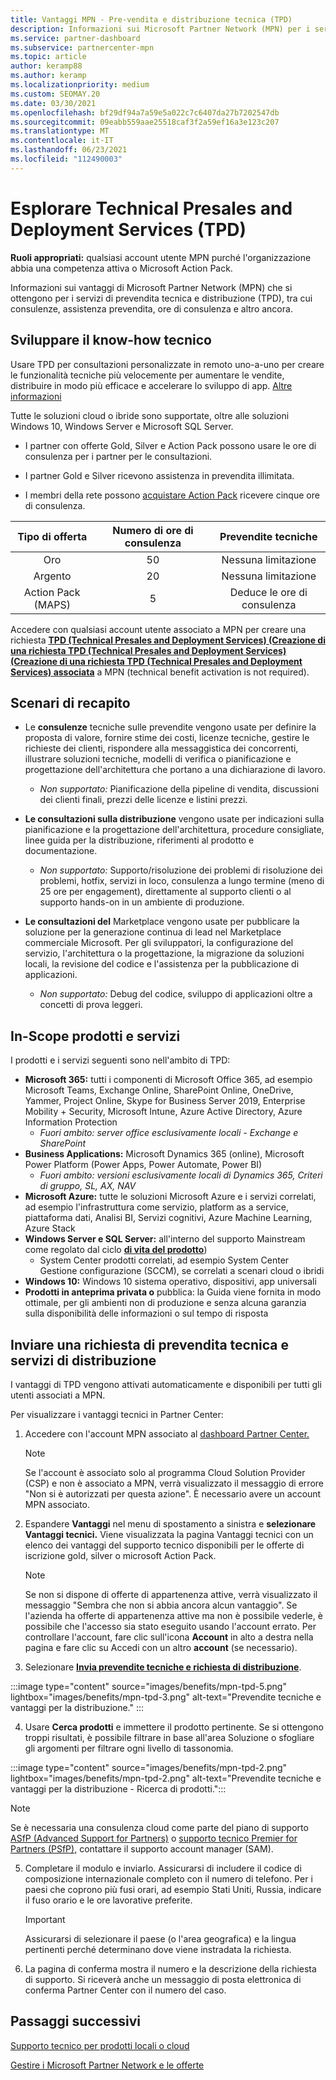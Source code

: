 ```yaml
---
title: Vantaggi MPN - Pre-vendita e distribuzione tecnica (TPD)
description: Informazioni sui Microsoft Partner Network (MPN) per i servizi di pre-vendita e distribuzione (TPD) tecnici
ms.service: partner-dashboard
ms.subservice: partnercenter-mpn
ms.topic: article
author: keramp88
ms.author: keramp
ms.localizationpriority: medium
ms.custom: SEOMAY.20
ms.date: 03/30/2021
ms.openlocfilehash: bf29df94a7a59e5a022c7c6407da27b7202547db
ms.sourcegitcommit: 09eabb559aae25518caf3f2a59ef16a3e123c207
ms.translationtype: MT
ms.contentlocale: it-IT
ms.lasthandoff: 06/23/2021
ms.locfileid: "112490003"
---
```

# <a name="explore-technical-presales-and-deployment-services-tpd"></a>Esplorare Technical Presales and Deployment Services (TPD) 

**Ruoli appropriati:** qualsiasi account utente MPN purché l'organizzazione abbia una competenza attiva o Microsoft Action Pack.

Informazioni sui vantaggi di Microsoft Partner Network (MPN) che si ottengono per i servizi di prevendita tecnica e distribuzione (TPD), tra cui consulenze, assistenza prevendita, ore di consulenza e altro ancora.

## <a name="develop-your-technical-know-how"></a>Sviluppare il know-how tecnico

Usare TPD per consultazioni personalizzate in remoto uno-a-uno per creare le funzionalità tecniche più velocemente per aumentare le vendite, distribuire in modo più efficace e accelerare lo sviluppo di app. [Altre informazioni](https://aka.ms/TPD)

Tutte le soluzioni cloud o ibride sono supportate, oltre alle soluzioni Windows 10, Windows Server e Microsoft SQL Server. 

- I partner con offerte Gold, Silver e Action Pack possono usare le ore di consulenza per i partner per le consultazioni. 

- I partner Gold e Silver ricevono assistenza in prevendita illimitata. 

- I membri della rete possono [acquistare Action Pack](https://partner.microsoft.com/membership/action-pack) ricevere cinque ore di consulenza.  

|     Tipo di offerta    | Numero di ore di consulenza |   Prevendite tecniche   |
|:-----------------:|:------------------------:|:----------------------:|
|        Oro       |            50            |        Nessuna limitazione       |
|       Argento      |            20            |        Nessuna limitazione       |
| Action Pack (MAPS) |             5            | Deduce le ore di consulenza |

Accedere con qualsiasi account utente associato a MPN per creare una richiesta **[TPD (Technical Presales and Deployment Services) (Creazione di una richiesta TPD (Technical Presales and Deployment Services) (Creazione di una richiesta TPD (Technical Presales and Deployment Services) associata](https://partner.microsoft.com/dashboard/mpn/membership/benefits/technical/createadvisoryhours-servicerequest)** a MPN (technical benefit activation is not required).

## <a name="delivery-scenarios"></a>Scenari di recapito

- Le **consulenze** tecniche sulle prevendite vengono usate per definire la proposta di valore, fornire stime dei costi, licenze tecniche, gestire le richieste dei clienti, rispondere alla messaggistica dei concorrenti, illustrare soluzioni tecniche, modelli di verifica o pianificazione e progettazione dell'architettura che portano a una dichiarazione di lavoro.

  - *Non supportato:* Pianificazione della pipeline di vendita, discussioni dei clienti finali, prezzi delle licenze e listini prezzi.


- **Le consultazioni sulla distribuzione** vengono usate per indicazioni sulla pianificazione e la progettazione dell'architettura, procedure consigliate, linee guida per la distribuzione, riferimenti al prodotto e documentazione.

  - *Non supportato:* Supporto/risoluzione dei problemi di risoluzione dei problemi, hotfix, servizi in loco, consulenza a lungo termine (meno di 25 ore per engagement), direttamente al supporto clienti o al supporto hands-on in un ambiente di produzione. 


- **Le consultazioni del** Marketplace vengono usate per pubblicare la soluzione per la generazione continua di lead nel Marketplace commerciale Microsoft. Per gli sviluppatori, la configurazione del servizio, l'architettura o la progettazione, la migrazione da soluzioni locali, la revisione del codice e l'assistenza per la pubblicazione di applicazioni.

  - *Non supportato:* Debug del codice, sviluppo di applicazioni oltre a concetti di prova leggeri.

## <a name="in-scope-products-and-services"></a>In-Scope prodotti e servizi

I prodotti e i servizi seguenti sono nell'ambito di TPD:
- **Microsoft 365:** tutti i componenti di Microsoft Office 365, ad esempio Microsoft Teams, Exchange Online, SharePoint Online, OneDrive, Yammer, Project Online, Skype for Business Server 2019, Enterprise Mobility + Security, Microsoft Intune, Azure Active Directory, Azure Information Protection
  - *Fuori ambito: server office esclusivamente locali - Exchange e SharePoint*
- **Business Applications:** Microsoft Dynamics 365 (online), Microsoft Power Platform (Power Apps, Power Automate, Power BI)
  - *Fuori ambito: versioni esclusivamente locali di Dynamics 365, Criteri di gruppo, SL, AX, NAV*
- **Microsoft Azure:** tutte le soluzioni Microsoft Azure e i servizi correlati, ad esempio l'infrastruttura come servizio, platform as a service, piattaforma dati, Analisi BI, Servizi cognitivi, Azure Machine Learning, Azure Stack
- **Windows Server e SQL Server:** all'interno del supporto Mainstream come regolato dal ciclo **[di vita del prodotto](/lifecycle/policies/fixed)**)
  - System Center prodotti correlati, ad esempio System Center Gestione configurazione (SCCM), se correlati a scenari cloud o ibridi
- **Windows 10:** Windows 10 sistema operativo, dispositivi, app universali
- **Prodotti in anteprima privata o** pubblica: la Guida viene fornita in modo ottimale, per gli ambienti non di produzione e senza alcuna garanzia sulla disponibilità delle informazioni o sul tempo di risposta

## <a name="submit-a-technical-presales-and-deployment-services-request"></a>Inviare una richiesta di prevendita tecnica e servizi di distribuzione 

I vantaggi di TPD vengono attivati automaticamente e disponibili per tutti gli utenti associati a MPN. 

Per visualizzare i vantaggi tecnici in Partner Center:

1. Accedere con l'account MPN associato al [dashboard Partner Center.](https://partner.microsoft.com/dashboard) 

   > [!NOTE]
   > Se l'account è associato solo al programma Cloud Solution Provider (CSP) e non è associato a MPN, verrà visualizzato il messaggio di errore "Non si è autorizzati per questa azione". È necessario avere un account MPN associato.

2. Espandere **Vantaggi** nel menu di spostamento a sinistra e **selezionare Vantaggi tecnici.** Viene visualizzata la pagina Vantaggi tecnici con un elenco dei vantaggi del supporto tecnico disponibili per le offerte di iscrizione gold, silver o microsoft Action Pack. 

   > [!NOTE]
   > Se non si dispone di offerte di appartenenza attive, verrà visualizzato il messaggio "Sembra che non si abbia ancora alcun vantaggio". Se l'azienda ha offerte di appartenenza attive ma non è possibile vederle, è possibile che l'accesso sia stato eseguito usando l'account errato. Per controllare l'account, fare clic sull'icona **Account** in alto a destra nella pagina e fare clic su Accedi con un altro **account** (se necessario).

3. Selezionare **[Invia prevendite tecniche e richiesta di distribuzione](https://partner.microsoft.com/dashboard/mpn/membership/benefits/technical/createadvisoryhours-servicerequest)**.

:::image type="content" source="images/benefits/mpn-tpd-5.png" lightbox="images/benefits/mpn-tpd-3.png" alt-text="Prevendite tecniche e vantaggi per la distribuzione." :::

4. Usare **Cerca prodotti** e immettere il prodotto pertinente. Se si ottengono troppi risultati, è possibile filtrare in base all'area Soluzione o sfogliare gli argomenti per filtrare ogni livello di tassonomia.

:::image type="content" source="images/benefits/mpn-tpd-2.png" lightbox="images/benefits/mpn-tpd-2.png" alt-text="Prevendite tecniche e vantaggi per la distribuzione - Ricerca di prodotti.":::

   > [!NOTE]
   > Se è necessaria una consulenza cloud come parte del piano di supporto [ASfP (Advanced Support for Partners)](https://partner.microsoft.com/support/advanced-cloud-support) o [supporto tecnico Premier for Partners (PSfP),](https://partner.microsoft.com/support/microsoft-services-premier-support) contattare il supporto account manager (SAM).

5. Completare il modulo e inviarlo. Assicurarsi di includere il codice di composizione internazionale completo con il numero di telefono. Per i paesi che coprono più fusi orari, ad esempio Stati Uniti, Russia, indicare il fuso orario e le ore lavorative preferite.

   > [!IMPORTANT]
   > Assicurarsi di selezionare il paese (o l'area geografica) e la lingua pertinenti perché determinano dove viene instradata la richiesta.

6. La pagina di conferma mostra il numero e la descrizione della richiesta di supporto. Si riceverà anche un messaggio di posta elettronica di conferma Partner Center con il numero del caso.

## <a name="next-steps"></a>Passaggi successivi
[Supporto tecnico per prodotti locali o cloud](/mpn-benefits-technical-support.md)

[Gestire i Microsoft Partner Network e le offerte](manage-your-partner-network-benefits.md)
